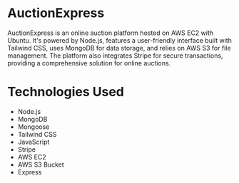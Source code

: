 # AuctionExpress
AuctionExpress is an online auction platform hosted on AWS EC2 with Ubuntu. It's powered by Node.js, features a user-friendly interface built with Tailwind CSS, uses MongoDB for data storage, 
and relies on AWS S3 for file management. The platform also integrates Stripe for secure transactions, providing a comprehensive solution for online auctions.

# Technologies Used
- Node.js
- MongoDB
- Mongoose
- Tailwind CSS
- JavaScript
- Stripe
- AWS EC2
- AWS S3 Bucket
- Express

  
